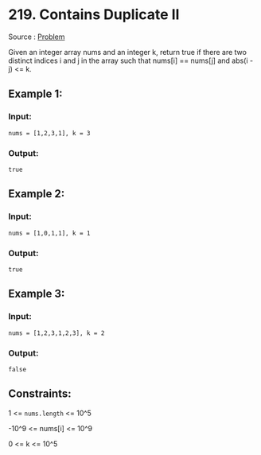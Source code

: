 # 219. Contains Duplicate II

Source : [Problem](https://leetcode.com/problems/contains-duplicate-ii)

Given an integer array nums and an integer k, return true if there are two distinct indices i and j in the array such that nums[i] == nums[j] and abs(i - j) <= k.

## Example 1:

### Input:

    nums = [1,2,3,1], k = 3

### Output:

    true

## Example 2:

### Input:

    nums = [1,0,1,1], k = 1

### Output:

    true

## Example 3:

### Input:

    nums = [1,2,3,1,2,3], k = 2

### Output:

    false

## Constraints:

1 <= `nums.length` <= 10^5

-10^9 <= nums[i] <= 10^9

0 <= k <= 10^5

